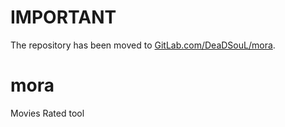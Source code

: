 # IMPORTANT
The repository has been moved to [GitLab.com/DeaDSouL/mora](https://gitlab.com/DeaDSouL/mora).


# mora
Movies Rated tool
